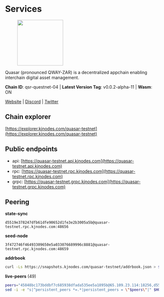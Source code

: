 # Services

<figure><img src="https://raw.githubusercontent.com/kj89/testnet_manuals/main/pingpub/logos/quasar.png" width="150" alt=""><figcaption></figcaption></figure>

Quasar (pronounced QWAY-ZAR) is a decentralized  appchain enabling interchain digital asset management.

**Chain ID**: qsr-questnet-04 | **Latest Version Tag**: v0.0.2-alpha-11 | **Wasm**: ON

[Website](https://www.quasar.fi) | [Discord](https://discord.gg/quasarfi) | [Twitter](https://twitter.com/QuasarFi)




## Chain explorer
[https://explorer.kjnodes.com/quasar-testnet](https://explorer.kjnodes.com/quasar-testnet)

## Public endpoints

* api: [https://quasar-testnet.api.kjnodes.com](https://quasar-testnet.api.kjnodes.com)
* rpc: [https://quasar-testnet.rpc.kjnodes.com](https://quasar-testnet.rpc.kjnodes.com)
* grpc: [https://quasar-testnet.grpc.kjnodes.com](https://quasar-testnet.grpc.kjnodes.com)

## Peering

**state-sync**

```text
d5519e378247dfb61dfe90652d1fe3e2b3005a5b@quasar-testnet.rpc.kjnodes.com:48656
```

**seed-node**

```text
3f472746f46493309650e5a033076689996c8881@quasar-testnet.rpc.kjnodes.com:48659
```

**addrbook**
```bash
curl -Ls https://snapshots.kjnodes.com/quasar-testnet/addrbook.json > $HOME/.quasarnode/config/addrbook.json
```

**live-peers** (49)
```bash
peers="45848bc173bddbf7c685938dfada535ee5a1895b@65.109.23.114:18256,d5519e378247dfb61dfe90652d1fe3e2b3005a5b@65.109.68.190:48656,b1197bd0946b3d2d462fcc7548a79e87101d2389@65.108.141.109:38656,fdc1babb7ad4d97a911d32b0545220c8ceca57a8@128.199.8.206:53656,881db78e40385d87614cb847c2a19e8ead25b52c@43.159.47.25:26656,11d9e9d25cc78d2a0270a3d5a7e849775b110e64@185.249.225.63:48656,231b35d147fdd2bc9027106eeef63b448f1f404b@43.156.225.47:26656,966acc999443bae0857604a9fce426b5e09a7409@65.108.105.48:18256,2b29adb09499733766872dc9c78c8f8167c7e7fd@65.108.76.44:11784,beae1beb3e87351340c50436c4ee47051dbe7ba2@222.239.92.62:26656,5271226f8a6a0f981720b7f8656cf424db0ce580@129.226.201.224:26656,fb6f7f9f8270f477046508417ae590a778e17cc6@168.119.124.130:36656,606bd26745d31677627fd798b22c115a80f6e3ac@194.61.28.30:48656,eea117634dd5e280e94e931ecf5d3f2b462bcd9d@43.156.69.134:26656,d21319cfc5fff19810ae8797b4749b50018df365@94.130.36.149:26656,ce2d9677faecb93f484d205f62cd6be418674e87@198.74.121.49:26656,b5fcb5c89e5ec40188be886625acd349df52795a@43.156.137.130:26656,b122b1d76f5d676233ebbd0011c2fd7bf5960e53@43.156.10.155:26656,5dbc25df1ce8d3a80d146ab7dc0fbb53286dacd2@222.239.92.57:26656,23b3f4a6d894400664f464613971da60465a4a36@43.156.120.96:26656,02e9ca11b64c2c6710f9642a79d576d7134ea215@43.159.54.23:26656,b82edb8acc9f7d486de3b4fcd857d7c588d6956b@43.154.17.254:26656,455be5a2d3af3e068f01ec917911917d91e5c484@134.209.109.74:26656,46ab99bef33a9d15abc8e6daf41419e85a93e412@154.12.235.124:26656,1fdf22b9857ac4a29e9905b5ad500af6170c137b@95.216.188.255:48656,e339401b40f12aaf9efca323214040f51f3ff4b6@65.109.87.135:18656,18134130ea3156767191d89e9654b0117f54460b@43.156.246.92:26656,0de1e62616f46136ca3dd0602190dcb2c53ee6cd@43.156.66.72:26656,5265b02d7a5e43275f3383e6385cdc0506b99e1a@65.109.28.177:28656,b3299d6ad3ff7452cba7d651d2c678e565fdd281@43.156.72.55:26656,24272bda1bddfb76c75c058dfebdfdb5d42df534@43.156.243.84:26656,8937bdacf1f0c8b2d1ffb4606554eaf08bd55df4@5.75.255.107:26656,05da96443da14ad0a2b77482bed68c4deeae34a0@43.156.59.173:26656,69e8e6370676aae8293109c9b64737a75355d83e@43.156.79.144:26656,d7b332b225b27a0c3338e9bce1e3ef1dd37d0c10@43.156.36.141:26656,a7e925ec2c9fb97832430180c0f4836844d887fb@43.156.232.251:26656,f5a642ba860db2d9933bc3a4359ce4b1b7dd3544@94.41.17.212:29656,a67def934ea6764eecd957c0b528b93bd80b87ad@194.61.28.32:48656,616694cb4730a1362be862c7d804957879b01053@18.140.52.148:26661,141c8997b254d051890927dfca5a60b11dfa2cf8@43.154.155.3:26656,4ad7ce03e53f0edb2a1debb2d69ff754a0cbb029@142.132.158.158:23656,b35f3493df8c3be232fe75ef7f4d0cb9d0f59668@65.109.70.23:18256,8297969f1b71708f35fbf09eda9ec89acff6ade0@43.154.142.218:26656,a805de43d9d23898a7408865ccb5e8f84552707d@43.154.194.233:26656,ee8bae35501a0ba21c59ddc0d53b88a8c56e1b15@192.241.148.214:48656,15f0aab90be611bb06ed4239dc34d821ea982937@15.204.207.89:26656,0bc5253d4db2af78fb7c96fa77e5f0734ea10331@43.156.61.70:26656,46ab1cfab36eeebc9b073612d69fee1c634b22d4@147.182.244.154:26656,08f409ee63de194847ea3da6b9c593cdb3f9692d@176.124.220.124:26656"
sed -i -e "s|^persistent_peers *=.*|persistent_peers = \"$peers\"|" $HOME/.quasarnode/config/config.toml
```
